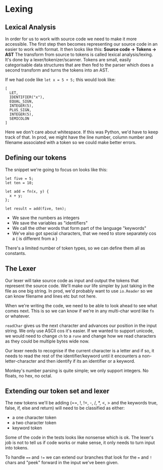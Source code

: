 # Lexing

## Lexical Analysis

In order for us to work with source code we need to make it more accessible. The first step then becomes representing our source code in an easier to work with format. It then looks like this:
**Source code -> Tokens -> AST**
The transform from source to tokens is called lexical analysis/lexing. It's done by a lexer/tokenizer/scanner. Tokens are small, easily categorisable data structures that are then fed to the parser which does a second transform and turns the tokens into an AST.

If we had code like `let x = 5 + 5;` this would look like:

```monkey
[
  LET,
  IDENTIFIER("x"),
  EQUAL_SIGN,
  INTEGER(5),
  PLUS_SIGN,
  INTEGER(5),
  SEMICOLON
]
```

Here we don't care about whitespace. If this was Python, we'd have to keep track of that. In prod, we might have the line number, column number and filename associated with a token so we could make better errors.

## Defining our tokens

The snippet we're going to focus on looks like this:

```monkey
let five = 5;
let ten = 10;

let add = fn(x, y) {
  x + y;
};

let result = add(five, ten);
```

- We save the numbers as integers
- We save the variables as "identifiers"
- We call the other words that form part of the language "keywords"
- We've also got special characters, that we need to store separately cos a ( is different from a }

There's a limited number of token types, so we can define them all as constants.
## The Lexer

Our lexer will take source code as input and output the tokens that represent the source code. We'll make our life simpler by just taking in the file as one big string. In prod, we'd probably want to use `io.Reader` so we can know filename and lines etc but not here.

When we're writing the code, we need to be able to look ahead to see what comes next. This is so we can know if we're in any multi-char word like `fn` or whatever.

`readChar` gives us the next character and advances our position in the input string. We only use ASCII cos it's easier. If we wanted to support unicode, we would need to change `ch` to a `rune` and change how we read characters as they could be multiple bytes wide now.

Our lexer needs to recognise if the current character is a letter and if so, it needs to read the rest of the identifier/keyword until it encounters a non-letter-character and then identify if its an identifier or a keyword.

Monkey's number parsing is quite simple; we only support integers. No floats, no hex, no octal.

## Extending our token set and lexer

The new tokens we'll be adding (==, !, !=, -, /, *, <, > and the keywords true, false, if, else and return) will need to be classified as either:

- a one character token
- a two character token
- keyword token

Some of the code in the tests looks like nonsense which is ok. The lexer's job is not to tell us if code works or make sense, it only needs to turn input into tokens.

To handle `==` and `!=` we can extend our branches that look for the `=` and `!` chars and "peek" forward in the input we've been given.